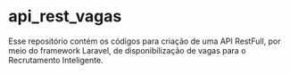 # api_rest_vagas
Esse repositório contém os códigos para criação de uma API RestFull, por meio do framework Laravel, de disponibilização de vagas para o Recrutamento Inteligente.
